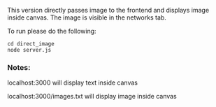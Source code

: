 This version directly passes image to the frontend and displays image inside canvas. The image is visible in the networks tab. 

To run please do the following:
```
cd direct_image
node server.js
```

### Notes:
localhost:3000 will display text inside canvas

localhost:3000/images.txt will display image inside canvas